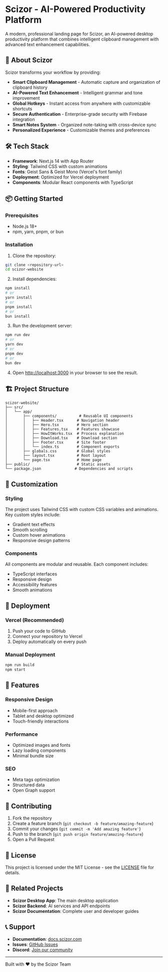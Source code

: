 # Scizor - AI-Powered Productivity Platform

A modern, professional landing page for Scizor, an AI-powered desktop productivity platform that combines intelligent clipboard management with advanced text enhancement capabilities.

## 🚀 About Scizor

Scizor transforms your workflow by providing:
- **Smart Clipboard Management** - Automatic capture and organization of clipboard history
- **AI-Powered Text Enhancement** - Intelligent grammar and tone improvement
- **Global Hotkeys** - Instant access from anywhere with customizable shortcuts
- **Secure Authentication** - Enterprise-grade security with Firebase integration
- **Smart Notes System** - Organized note-taking with cross-device sync
- **Personalized Experience** - Customizable themes and preferences

## 🛠️ Tech Stack

- **Framework**: Next.js 14 with App Router
- **Styling**: Tailwind CSS with custom animations
- **Fonts**: Geist Sans & Geist Mono (Vercel's font family)
- **Deployment**: Optimized for Vercel deployment
- **Components**: Modular React components with TypeScript

## 📦 Getting Started

### Prerequisites

- Node.js 18+ 
- npm, yarn, pnpm, or bun

### Installation

1. Clone the repository:
```bash
git clone <repository-url>
cd scizor-website
```

2. Install dependencies:
```bash
npm install
# or
yarn install
# or
pnpm install
# or
bun install
```

3. Run the development server:
```bash
npm run dev
# or
yarn dev
# or
pnpm dev
# or
bun dev
```

4. Open [http://localhost:3000](http://localhost:3000) in your browser to see the result.

## 🏗️ Project Structure

```
scizor-website/
├── src/
│   └── app/
│       ├── components/          # Reusable UI components
│       │   ├── Header.tsx      # Navigation header
│       │   ├── Hero.tsx        # Hero section
│       │   ├── Features.tsx    # Features showcase
│       │   ├── HowItWorks.tsx  # Process explanation
│       │   ├── Download.tsx    # Download section
│       │   ├── Footer.tsx      # Site footer
│       │   └── index.ts        # Component exports
│       ├── globals.css         # Global styles
│       ├── layout.tsx          # Root layout
│       └── page.tsx            # Home page
├── public/                     # Static assets
└── package.json               # Dependencies and scripts
```

## 🎨 Customization

### Styling
The project uses Tailwind CSS with custom CSS variables and animations. Key custom styles include:
- Gradient text effects
- Smooth scrolling
- Custom hover animations
- Responsive design patterns

### Components
All components are modular and reusable. Each component includes:
- TypeScript interfaces
- Responsive design
- Accessibility features
- Smooth animations

## 🚀 Deployment

### Vercel (Recommended)
1. Push your code to GitHub
2. Connect your repository to Vercel
3. Deploy automatically on every push

### Manual Deployment
```bash
npm run build
npm start
```

## 📱 Features

### Responsive Design
- Mobile-first approach
- Tablet and desktop optimized
- Touch-friendly interactions

### Performance
- Optimized images and fonts
- Lazy loading components
- Minimal bundle size

### SEO
- Meta tags optimization
- Structured data
- Open Graph support

## 🤝 Contributing

1. Fork the repository
2. Create a feature branch (`git checkout -b feature/amazing-feature`)
3. Commit your changes (`git commit -m 'Add amazing feature'`)
4. Push to the branch (`git push origin feature/amazing-feature`)
5. Open a Pull Request

## 📄 License

This project is licensed under the MIT License - see the [LICENSE](LICENSE) file for details.

## 🔗 Related Projects

- **Scizor Desktop App**: The main desktop application
- **Scizor Backend**: AI services and API endpoints
- **Scizor Documentation**: Complete user and developer guides

## 📞 Support

- **Documentation**: [docs.scizor.com](https://docs.scizor.com)
- **Issues**: [GitHub Issues](https://github.com/scizor/website/issues)
- **Discord**: [Join our community](https://discord.gg/scizor)

---

Built with ❤️ by the Scizor Team
